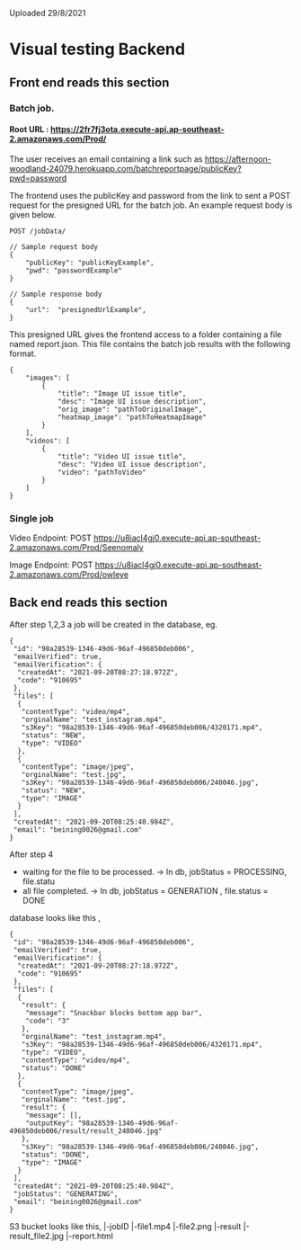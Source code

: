 Uploaded 29/8/2021

# Visual testing Backend

## Front end reads this section

### Batch job.

#### Root URL : https://2fr7fj3ota.execute-api.ap-southeast-2.amazonaws.com/Prod/

The user receives an email containing a link such as
https://afternoon-woodland-24079.herokuapp.com/batchreportpage/publicKey?pwd=password

The frontend uses the publicKey and password from the link to sent a POST request for
the presigned URL for the batch job. An example request body is given below.

```
POST /jobData/

// Sample request body
{
    "publicKey": "publicKeyExample",
    "pwd": "passwordExample"
}

// Sample response body
{
    "url":  "presignedUrlExample",
}
```

This presigned URL gives the frontend access to a folder containing a file named report.json. This file contains the batch job results with the following format.

```
{
    "images": [
        {
            "title": "Image UI issue title",
            "desc": "Image UI issue description",
            "orig_image": "pathToOriginalImage",
            "heatmap_image": "pathToHeatmapImage"
        }
    ],
    "videos": [
        {
            "title": "Video UI issue title",
            "desc": "Video UI issue description",
            "video": "pathToVideo"
        }
    ]
}
```

### Single job

Video Endpoint: POST https://u8iacl4gj0.execute-api.ap-southeast-2.amazonaws.com/Prod/Seenomaly

Image Endpoint: POST https://u8iacl4gj0.execute-api.ap-southeast-2.amazonaws.com/Prod/owleye

## Back end reads this section

After step 1,2,3 a job will be created in the database, eg.

```
{
 "id": "98a28539-1346-49d6-96af-496850deb006",
 "emailVerified": true,
 "emailVerification": {
  "createdAt": "2021-09-20T08:27:18.972Z",
  "code": "910695"
 },
 "files": [
  {
   "contentType": "video/mp4",
   "orginalName": "test_instagram.mp4",
   "s3Key": "98a28539-1346-49d6-96af-496850deb006/4320171.mp4",
   "status": "NEW",
   "type": "VIDEO"
  },
  {
   "contentType": "image/jpeg",
   "orginalName": "test.jpg",
   "s3Key": "98a28539-1346-49d6-96af-496850deb006/240046.jpg",
   "status": "NEW",
   "type": "IMAGE"
  }
 ],
 "createdAt": "2021-09-20T08:25:40.984Z",
 "email": "beining0026@gmail.com"
}

```

After step 4

- waiting for the file to be processed. -> In db, jobStatus = PROCESSING, file.statu
- all file completed. -> In db, jobStatus = GENERATION , file.status = DONE

database looks like this ,

```
{
 "id": "98a28539-1346-49d6-96af-496850deb006",
 "emailVerified": true,
 "emailVerification": {
  "createdAt": "2021-09-20T08:27:18.972Z",
  "code": "910695"
 },
 "files": [
  {
   "result": {
    "message": "Snackbar blocks bottom app bar",
    "code": "3"
   },
   "orginalName": "test_instagram.mp4",
   "s3Key": "98a28539-1346-49d6-96af-496850deb006/4320171.mp4",
   "type": "VIDEO",
   "contentType": "video/mp4",
   "status": "DONE"
  },
  {
   "contentType": "image/jpeg",
   "orginalName": "test.jpg",
   "result": {
    "message": [],
    "outputKey": "98a28539-1346-49d6-96af-496850deb006/result/result_240046.jpg"
   },
   "s3Key": "98a28539-1346-49d6-96af-496850deb006/240046.jpg",
   "status": "DONE",
   "type": "IMAGE"
  }
 ],
 "createdAt": "2021-09-20T08:25:40.984Z",
 "jobStatus": "GENERATING",
 "email": "beining0026@gmail.com"
}
```

S3 bucket looks like this,
|-jobID
|-file1.mp4
|-file2.png
|-result
|-result_file2.jpg
|-report.html
